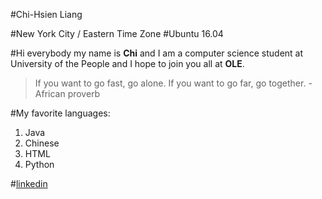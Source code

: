 #Chi-Hsien Liang

#New York City / Eastern Time Zone
#Ubuntu 16.04

#Hi everybody my name is **Chi** and I am a computer science student at University of the People and I hope to join you all at **OLE**.


>If you want to go fast, go alone. If you want to go far, go together. -African proverb

#My favorite languages:
  1. Java
  2. Chinese
  3. HTML
  4. Python
  
  


#[linkedin](https://www.linkedin.com/in/chihsienliang)

